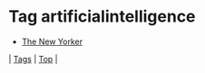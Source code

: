 <!--
title: Tag artificialintelligence
date: 2020-06-28T15:26:59.022Z
tags:
-->
# Tag artificialintelligence

 * [The New Yorker](65343031535.md)

| [Tags](tags.md) | [Top](index.md) |

